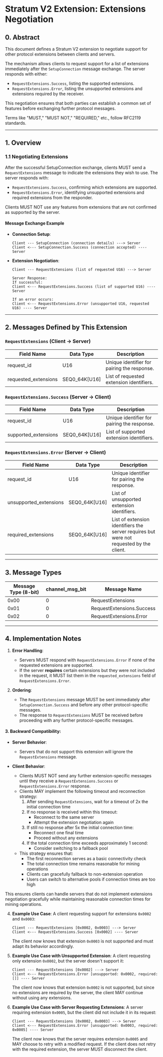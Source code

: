 # Stratum V2 Extension: Extensions Negotiation

## 0. Abstract

This document defines a Stratum V2 extension to negotiate support for other protocol extensions between clients and servers.

The mechanism allows clients to request support for a list of extensions immediately after the `SetupConnection` message exchange. The server responds with either:
- `RequestExtensions.Success`, listing the supported extensions.
- `RequestExtensions.Error`, listing the unsupported extensions and extensions required by the receiver.

This negotiation ensures that both parties can establish a common set of features before exchanging further protocol messages.

Terms like "MUST," "MUST NOT," "REQUIRED," etc., follow RFC2119 standards.

---

## 1. Overview

### 1.1 Negotiating Extensions

After the successful SetupConnection exchange, clients MUST send a `RequestExtensions` message to indicate the extensions they wish to use. The server responds with:
- `RequestExtensions.Success`, confirming which extensions are supported.
- `RequestExtensions.Error`, identifying unsupported extensions and required extensions from the responder.

Clients MUST NOT use any features from extensions that are not confirmed as supported by the server.

#### Message Exchange Example

- **Connection Setup**:
    ```
    Client --- SetupConnection (connection details) ---> Server
    Client <--- SetupConnection.Success (connection accepted) ---- Server
    ```

- **Extension Negotiation**:
    ```
    Client --- RequestExtensions (list of requested U16) ---> Server
   
    Server Response:
    If successful:
    Client <--- RequestExtensions.Success (list of supported U16) ---- Server

    If an error occurs:
    Client <--- RequestExtensions.Error (unsupported U16, requested U16) ---- Server
    ```
  
---

## 2. Messages Defined by This Extension

### `RequestExtensions` (Client -> Server)

| Field Name           | Data Type    | Description                                   |
|----------------------|--------------|-----------------------------------------------|
| request_id           | U16          | Unique identifier for pairing the response.  |
| requested_extensions | SEQ0_64K[U16]| List of requested extension identifiers.     |

### `RequestExtensions.Success` (Server -> Client)

| Field Name           | Data Type    | Description                                   |
|----------------------|--------------|-----------------------------------------------|
| request_id           | U16          | Unique identifier for pairing the response.  |
| supported_extensions | SEQ0_64K[U16]| List of supported extension identifiers.     |

### `RequestExtensions.Error` (Server -> Client)

| Field Name             | Data Type    | Description                                                                             |
|------------------------|--------------|-----------------------------------------------------------------------------------------|
| request_id             | U16          | Unique identifier for pairing the response.                                             |
| unsupported_extensions | SEQ0_64K[U16]| List of unsupported extension identifiers.                                              |
| required_extensions       | SEQ0_64K[U16]| List of extension identifiers the server requires but were not requested by the client. |

---

## 3. Message Types

| Message Type (8-bit) | channel_msg_bit | Message Name              |
|----------------------|-----------------|---------------------------|
| 0x00                 | 0               | RequestExtensions         |
| 0x01                 | 0               | RequestExtensions.Success |
| 0x02                 | 0               | RequestExtensions.Error   |

---

## 4. Implementation Notes

1. **Error Handling**:
    - Servers MUST respond with `RequestExtensions.Error` if none of the requested extensions are supported.
    - If the server **requires** certain extensions but they were not included in the request, it MUST list them in the `requested_extensions` field of `RequestExtensions.Error`.

2. **Ordering**:
    - The `RequestExtensions` message MUST be sent immediately after `SetupConnection.Success` and before any other protocol-specific messages.
    - The response to `RequestExtensions` MUST be received before proceeding with any further protocol-specific messages.

#### 3. **Backward Compatibility**:
- **Server Behavior**:
   - Servers that do not support this extension will ignore the `RequestExtensions` message.

- **Client Behavior**:
   - Clients MUST NOT send any further extension-specific messages until they receive a `RequestExtensions.Success` or `RequestExtensions.Error` response.
   - Clients MAY implement the following timeout and reconnection strategy:
     1. After sending `RequestExtensions`, wait for a timeout of 2x the initial connection time
     2. If no response is received within this timeout:
        - Reconnect to the same server
        - Attempt the extension negotiation again
     3. If still no response after 5x the initial connection time:
        - Reconnect one final time
        - Proceed without any extensions
     4. If the total connection time exceeds approximately 1 second:
        - Consider switching to a fallback pool
   - This strategy ensures that:
     - The first reconnection serves as a basic connectivity check
     - The total connection time remains reasonable for mining operations
     - Clients can gracefully fallback to non-extension operation
     - Users can switch to alternative pools if connection times are too high

This ensures clients can handle servers that do not implement extensions negotiation gracefully while maintaining reasonable connection times for mining operations.

4. **Example Use Case**:
   A client requesting support for extensions `0x0002` and `0x0003`:
   ```
   Client --- RequestExtensions [0x0002, 0x0003] ---> Server  
   Client <--- RequestExtensions.Success [0x0002] ---- Server
   ```
   The client now knows that extension `0x0003` is not supported and must adapt its behavior accordingly.

5. **Example Use Case with Unsupported Extension**:
   A client requesting only extension `0x0002`, but the server doesn't support it:
   ```
   Client --- RequestExtensions [0x0002] ---> Server  
   Client <--- RequestExtensions.Error [unsupported: 0x0002, required: []] ---- Server
   ```
   The client now knows that extension `0x0002` is not supported, but since no extensions are required by the server, the client MAY continue without using any extensions.

6. **Example Use Case with Server Requesting Extensions**:
   A server requiring extension `0x0005`, but the client did not include it in its request:
   ```
   Client --- RequestExtensions [0x0002, 0x0003] ---> Server  
   Client <--- RequestExtensions.Error [unsupported: 0x0003, required: 0x0005] ---- Server
   ```
   The client now knows that the server requires extension `0x0005` and MAY choose to retry with a modified request. If the client does not retry with the required extension, the server MUST disconnect the client.